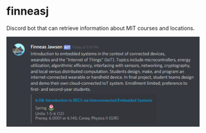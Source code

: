 # finneasj

Discord bot that can retrieve information about MIT courses and locations.

![example2](example2.png "Example")

